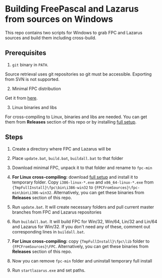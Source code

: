 Building FreePascal and Lazarus from sources on Windows
=======================================================

This repo contains two scripts for Windows to grab FPC and Lazarus sources and build them including cross-build.

Prerequisites
-------------

1. `git` binary in `PATH`.

Source retrieval uses git repositories so git must be accessible. Exporting from SVN is not supported.

2. Minimal FPC distribution

Get it from [here](https://www.getlazarus.org/setup/minimal).

3. Linux binaries and libs

For cross-compiling to Linux, binaries and libs are needed. You can get them from **Releases** section of this repo or by installing [full setup](https://www.getlazarus.org/setup).


Steps
-----

1. Create a directory where FPC and Lazarus will be

2. Place `update.bat`, `build.bat`, `buildall.bat` to that folder

3. Download minimal FPC, unpack it to that folder and rename to `fpc-min`

4. **For Linux cross-compiling:** download [full setup](https://www.getlazarus.org/setup) and install it to temporary folder. Copy `i386-linux-*.exe` and `x86_64-linux-*.exe` from `{TmpFullInstall}\fpc\bin\i386-win32` to `{FPCFromSources}\fpc-min\bin\i386-win32`. Alternatively, you can get these binaries from **Releases** section of this repo.

4. Run `update.bat`. It will create necessary folders and pull current master branches from FPC and Lazarus repositories

5. Run `buildall.bat`. It will build FPC for Win/32, Win/64, Lin/32 and Lin/64 and Lazarus for Win/32. If you don't need any of these, comment out corresponding lines in `buildall.bat`.

6. **For Linux cross-compiling:** copy `{TmpFullInstall}\fpc\lib` folder to `{FPCFromSources}\FPC`. Alternatively, you can get these binaries from **Releases** section of this repo.

7. Now you can remove `fpc-min` folder and uninstall temporary full install

8. Run `startlazarus.exe` and set paths.
